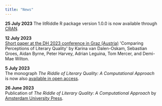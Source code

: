 ```yaml
---
title: "News"
---
```


**25 July 2023**<bre>
The litRiddle R package version 1.0.0 is now available through [CRAN](https://cran.r-project.org/web/packages/litRiddle/index.html).

**12 July 2023**<br>
[Short paper at the DH 2023 conference in Graz (Austria)](https://www.conftool.pro/dh2023/index.php?page=browseSessions&presentations=show&search=oskam) 'Comparing Perceptions of Literary Quality' by Karina van Dalen-Oskam, Sebastian Groes, Aidan Byrne, Peter Harvey, Adrian Leguina, Tom Mercer, and Demi-Mae Wilton.

**5 July 2023**<br>
The monograph *The Riddle of Literary Quality: A Computational Approach* is now also [available in open access](https://library.oapen.org/handle/20.500.12657/63705).<br>

**26 June 2023**<br>
Publication of *The Riddle of Literary Quality: A Computational Approach* by [Amsterdam University Press](https://www.aup.nl/en/book/9789048558148/the-riddle-of-literary-quality).<br>
